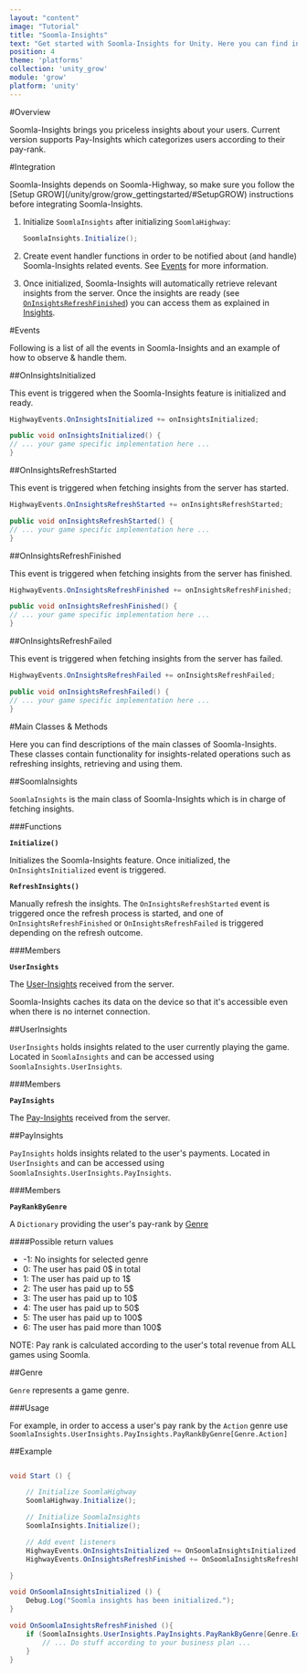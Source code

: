 ```yaml
---
layout: "content"
image: "Tutorial"
title: "Soomla-Insights"
text: "Get started with Soomla-Insights for Unity. Here you can find initialization instructions, event handling and usage examples."
position: 4
theme: 'platforms'
collection: 'unity_grow'
module: 'grow'
platform: 'unity'
---
```

#Overview

Soomla-Insights brings you priceless insights about your users. Current version supports Pay-Insights which categorizes users according to their pay-rank.

#Integration

<div class="info-box">Soomla-Insights depends on Soomla-Highway, so make sure you follow the [Setup GROW](/unity/grow/grow_gettingstarted/#SetupGROW) instructions before integrating Soomla-Insights.</div>

1. Initialize `SoomlaInsights` after initializing `SoomlaHighway`:

    ``` cs
    SoomlaInsights.Initialize();
    ```

2. Create event handler functions in order to be notified about (and handle) Soomla-Insights related events. See [Events](/unity/grow/grow_insights/#Events) for more information.

3. Once initialized, Soomla-Insights will automatically retrieve relevant insights from the server. Once the insights are ready (see [`OnInsightsRefreshFinished`](/unity/grow/grow_insights/#OnInsightsRefreshFinished)) you can access them as explained in [Insights](/unity/grow/grow_insights/#Insights).

#Events

Following is a list of all the events in Soomla-Insights and an example of how to observe & handle them.

##OnInsightsInitialized

This event is triggered when the Soomla-Insights feature is initialized and ready.

``` cs
HighwayEvents.OnInsightsInitialized += onInsightsInitialized;

public void onInsightsInitialized() {
// ... your game specific implementation here ...
}
```

##OnInsightsRefreshStarted

This event is triggered when fetching insights from the server has started.

``` cs
HighwayEvents.OnInsightsRefreshStarted += onInsightsRefreshStarted;

public void onInsightsRefreshStarted() {
// ... your game specific implementation here ...
}
```

##OnInsightsRefreshFinished

This event is triggered when fetching insights from the server has finished.

``` cs
HighwayEvents.OnInsightsRefreshFinished += onInsightsRefreshFinished;

public void onInsightsRefreshFinished() {
// ... your game specific implementation here ...
}
```

##OnInsightsRefreshFailed

This event is triggered when fetching insights from the server has failed.

``` cs
HighwayEvents.OnInsightsRefreshFailed += onInsightsRefreshFailed;

public void onInsightsRefreshFailed() {
// ... your game specific implementation here ...
}
```

#Main Classes & Methods

Here you can find descriptions of the main classes of Soomla-Insights. These classes contain functionality for insights-related operations such as refreshing insights, retrieving and using them.

##SoomlaInsights

`SoomlaInsights` is the main class of Soomla-Insights which is in charge of fetching insights.

###Functions

**`Initialize()`**

Initializes the Soomla-Insights feature. Once initialized, the `OnInsightsInitialized` event is triggered.

**`RefreshInsights()`**

Manually refresh the insights. The `OnInsightsRefreshStarted` event is triggered once the refresh process is started, and one of `OnInsightsRefreshFinished` or `OnInsightsRefreshFailed` is triggered depending on the refresh outcome.

###Members

**`UserInsights`**

The [User-Insights](/unity/grow/grow_insights/#UserInsights) received from the server.

<div class="info-box">Soomla-Insights caches its data on the device so that it's accessible even when there is no internet connection.</div>

##UserInsights

`UserInsights` holds insights related to the user currently playing the game.
Located in `SoomlaInsights` and can be accessed using `SoomlaInsights.UserInsights`.

###Members

**`PayInsights`**

The [Pay-Insights](/unity/grow/grow_insights/#PayInsights) received from the server.

##PayInsights

`PayInsights` holds insights related to the user's payments.
Located in `UserInsights` and can be accessed using `SoomlaInsights.UserInsights.PayInsights`.

###Members

**`PayRankByGenre`**

A `Dictionary` providing the user's pay-rank by [Genre](/unity/grow/grow_insights/#Genre)

####Possible return values

- -1: No insights for selected genre
- 0: The user has paid 0$ in total
- 1: The user has paid up to 1$
- 2: The user has paid up to 5$
- 3: The user has paid up to 10$
- 4: The user has paid up to 50$
- 5: The user has paid up to 100$
- 6: The user has paid more than 100$

<div class="info-box">NOTE: Pay rank is calculated according to the user's total revenue from ALL games using Soomla.</div>

##Genre

`Genre` represents a game genre.

###Usage

For example, in order to access a user's pay rank by the `Action` genre use `SoomlaInsights.UserInsights.PayInsights.PayRankByGenre[Genre.Action]`

##Example

``` cs

void Start () {

    // Initialize SoomlaHighway
    SoomlaHighway.Initialize();

    // Initialize SoomlaInsights
    SoomlaInsights.Initialize();

    // Add event listeners
    HighwayEvents.OnInsightsInitialized += OnSoomlaInsightsInitialized;
    HighwayEvents.OnInsightsRefreshFinished += OnSoomlaInsightsRefreshFinished;

}

void OnSoomlaInsightsInitialized () {
    Debug.Log("Soomla insights has been initialized.");
}

void OnSoomlaInsightsRefreshFinished (){
    if (SoomlaInsights.UserInsights.PayInsights.PayRankByGenre[Genre.Educational] > 3) {
        // ... Do stuff according to your business plan ...
    }
}


```
